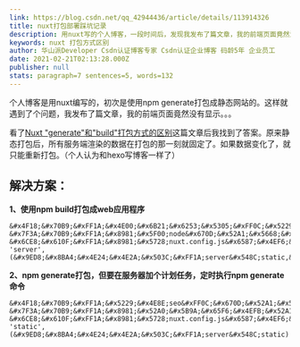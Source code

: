 ```yaml
---
link: https://blog.csdn.net/qq_42944436/article/details/113914326
title: nuxt打包部署踩坑记录
description: 用nuxt写的个人博客，一段时间后，发现我发布了篇文章，我的前端页面竟然没有显示。。。_nuxt 打包方式区别
keywords: nuxt 打包方式区别
author: 华山派Developer Csdn认证博客专家 Csdn认证企业博客 码龄5年 企业员工
date: 2021-02-21T02:13:28.000Z
publisher: null
stats: paragraph=7 sentences=5, words=132
---
```

个人博客是用nuxt编写的，初次是使用npm generate打包成静态网站的。这样就遇到了个问题，我发布了篇文章，我的前端页面竟然没有显示。。。

看了[Nuxt "generate"和"build"打包方式的区别](https://www.xdx97.com/article/639519451045167104)这篇文章后我找到了答案。原来静态打包后，所有服务端渲染的数据在打包的那一刻就固定了。如果数据变化了，就只能重新打包。（个人认为和hexo写博客一样了）

## 解决方案：

**1、使用npm build打包成web应用程序**

```
&#x4F18;&#x70B9;&#xFF1A;&#x4E00;&#x6B21;&#x6253;&#x5305;&#xFF0C;&#x5229;&#x4E8E;seo
&#x7F3A;&#x70B9;&#xFF1A;&#x8981;&#x5F00;node&#x670D;&#x52A1;&#x5668;&#xFF0C;&#x670D;&#x52A1;&#x5668;&#x538B;&#x529B;&#x5927;
&#x6CE8;&#x610F;&#xFF1A;&#x8981;&#x5728;nuxt.config.js&#x6587;&#x4EF6;&#x4E2D;&#x8BBE;&#x7F6E;target: 'server',(&#x9ED8;&#x8BA4;&#x4E24;&#x4E2A;&#x503C;&#xFF1A;server&#x548C;static,&#x5426;&#x5219;&#x540E;&#x7AEF;&#x6570;&#x636E;&#x6539;&#x53D8;&#xFF0C;&#x524D;&#x7AEF;&#x6570;&#x636E;&#x5C06;&#x4E0D;&#x4F1A;&#x66F4;&#x65B0;)
```

**2、npm generate打包，但要在服务器加个计划任务，定时执行npm generate命令**

```
&#x4F18;&#x70B9;&#xFF1A;&#x5229;&#x4E8E;seo&#xFF0C;&#x670D;&#x52A1;&#x5668;&#x538B;&#x529B;&#x5C0F;
&#x7F3A;&#x70B9;&#xFF1A;&#x8981;&#x52A0;&#x5B9A;&#x65F6;&#x4EFB;&#x52A1;&#xFF0C;&#x591A;&#x6B21;&#x6253;&#x5305;
&#x6CE8;&#x610F;&#xFF1A;&#x8981;&#x5728;nuxt.config.js&#x6587;&#x4EF6;&#x4E2D;&#x8BBE;&#x7F6E;target: 'static',(&#x9ED8;&#x8BA4;&#x4E24;&#x4E2A;&#x503C;&#xFF1A;server&#x548C;static)
```
